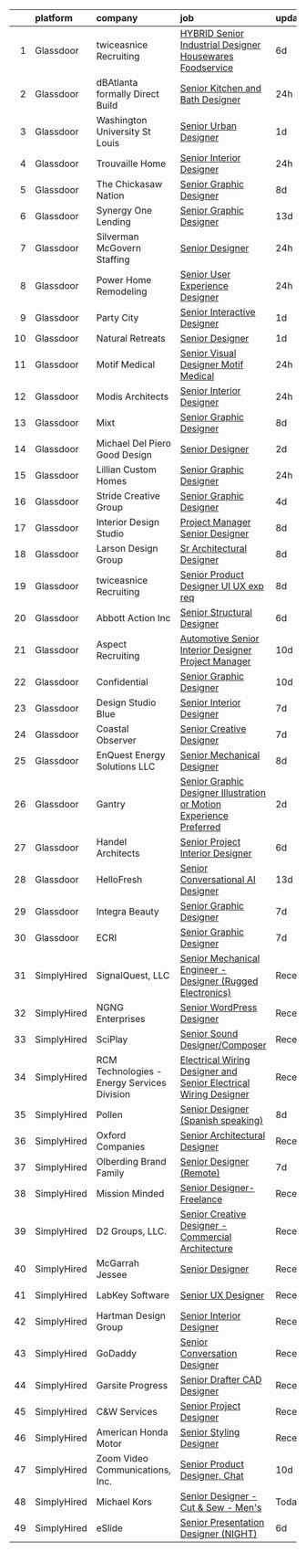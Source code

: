 

|    | platform    | company                                     | job                                                                                                                                                                                                                                                                                                                                                                                                                                                                                                                                                                                                                                                                                                                                                                                                                                                                                                                                                                                                                                                                                                                                            | update_time   | location                   |
|---:|:------------|:--------------------------------------------|:-----------------------------------------------------------------------------------------------------------------------------------------------------------------------------------------------------------------------------------------------------------------------------------------------------------------------------------------------------------------------------------------------------------------------------------------------------------------------------------------------------------------------------------------------------------------------------------------------------------------------------------------------------------------------------------------------------------------------------------------------------------------------------------------------------------------------------------------------------------------------------------------------------------------------------------------------------------------------------------------------------------------------------------------------------------------------------------------------------------------------------------------------|:--------------|:---------------------------|
|  1 | Glassdoor   | twiceasnice Recruiting                      | [ HYBRID  Senior Industrial Designer  Housewares  Foodservice ](https://www.glassdoor.com/partner/jobListing.htm?pos=126&ao=1110586&s=58&guid=00000181285bc8eca3149f3ee55f271c&src=GD_JOB_AD&t=SR&vt=w&ea=1&cs=1_c7915106&cb=1654239513299&jobListingId=1007899064183&cpc=E1C07D31E98CBB16&jrtk=3-0-1g4k5ni8m3c11001-1g4k5ni93mfoh800-d1f503de2f2d12e5--6NYlbfkN0AIiLXtwtv0BDns9BiY4ItblantFozdL6jLmLxNvS8mvjuxisTwqC5eks88wx9aAbmYdlu1cu68FlKC-5xiW02EQca3jCkUAHKOpKdhoPn7HuIn5MjlU57k4MKLXkqlYBlTaCFrcEd8bJcmrPc_r6tYra1ImqnO3Ym15e1iCX6Mu_c_dEk2SVpothyiOUDc4WKYURzuC5OwdU_pfZZwCJCK37CoxAoHhxWIejtTbwdkOvLL2GrUKAXroYPAbve8HaxkKx6mE0S4z5__DvrZ4db_2Ca98rbKOsx6VoysqRrBJ3EAqpuQWQNldK_Hbw90qekcZwm5PuZPm6CwqKaNc5aRlb0l2BIW5mTD7anu4nFbvqQS7mXvBIxsfb1Eoi-VZF6DwNQMITg8Zpp9r0VeUdHsCrX3HGRFzASTsiKmS3iYWCbE8umZzTKTjnwP8FXVNl7i-elJLdEzi4NcC6Y7FaiEo2HL2F2OYi-oGuOW-T9zFR0cMlwDOPBX1KqH9TP1QjR9zud8SYBhYDH3T16isVHmVeQ8-utYYyfSWmWRlWpohz3ER8Bvr_7KgWb41RAbMm0%3D)                                                                                                                                                                         | 6d            | Houston, TX                |
|  2 | Glassdoor   | dBAtlanta  formally Direct Build            | [Senior Kitchen and Bath Designer](https://www.glassdoor.com/partner/jobListing.htm?pos=111&ao=1110586&s=58&guid=00000181285bc8eca3149f3ee55f271c&src=GD_JOB_AD&t=SR&vt=w&ea=1&cs=1_f3ce483a&cb=1654239513296&jobListingId=1007913849074&cpc=6F06C97B0D93B156&jrtk=3-0-1g4k5ni8m3c11001-1g4k5ni93mfoh800-d439cdb71a18d08a--6NYlbfkN0DsBOlmEAMqZtav1V1WKZO3RUElpafjggtWvxyDQ3xFSh1wBRGmW-tFnAIj47SO7j-gSBGc4udVZp8ZmknICMpNbydQe_bs8BoepZHcVtphMgI2p5Qe_VWKLGsRl0P3pisv5ScoehK_qNvujJzhF8nHf8WF7KbvaBaEvf_wbYLeskei4zc1n40mxpul6WvYiM9CXiTzszfDWrE94ZNOZQ_9YaUAc_k1JWZxfwHRSuPv77wMMdKLDuNiCrfU5iTaNEL9EfflfW-SI5k5GXIqAD_Pn2wDfWqqCvXN5q61fV43aAF8D0K7Nzs7vFemLoXR1s9iVY4Ee5m7vJJ9EIDnMpdu9FvGIyHrj7otOpY09sJ8KJ9eJnu8kCuesby6PWn8nm-XPGCdnaktp2M_FKKLHGU1tvYB8hUz9diWY6q3mPQfP4xul56zML_0NtLwsgyhl8S9wJW1YUl09B6HhB64t3aFL8efYCkdtBJgY81YnW4w4rAYhzV7DPqOdPKk7vao6N-JnfcPwon2xQ%3D%3D)                                                                                                                                                                                                                                                        | 24h           | Atlanta, GA                |
|  3 | Glassdoor   | Washington University St  Louis             | [Senior Urban Designer](https://www.glassdoor.com/partner/jobListing.htm?pos=106&ao=1110586&s=58&guid=00000181285bc8eca3149f3ee55f271c&src=GD_JOB_AD&t=SR&vt=w&cs=1_545d8e57&cb=1654239513294&jobListingId=1007909630250&cpc=EA165682D24A6FE3&jrtk=3-0-1g4k5ni8m3c11001-1g4k5ni93mfoh800-5709fb498e963fe0--6NYlbfkN0AY-v10n6tVcAMywMEH-_jupUI7Ik5-hW9vlIoiH0oHKRYNP-PlB3wTtITuPqgQrBqA_gVz2CURUewGNQjGFxMm82AvUgXe3_khkjs-sDGHFNuAyFxey3P1BNvgeqdW9GVScbjzBid38iWJR41YXf1FZMUQnJPf0e-HY8z3aYB6c3yDefKaLvFTgYz6CoKuYUPFtLDcAz8wvZYBcVrUUmXT0nTB_641NvNRHzFIXdUp1SanXfz2UEQJHMuIG5GNwU8xJqugqk0d-YSpY_gyjsK6e-9CfrLX2hOvHSt8WWefWTKG4QOsLRPch32reX3R-a3AtgyZfZaU5a29kVOO1FQnpSbQhS1ZFuX12jP_ATY369AqHqMfYJhbJqkhbrcu22hSzlW9-zBZeqkcLASIWaL0k3PTNxaHwBlXLsRS94dgLeFaiFVj0thSglzofaxoGphqz3xUL7e5chPhojU4wVM2U7hg_xMfQKd8nLy9sfPDSRjCPTjQxekVQLrGItZ1h6ATQH6pdKQK_xmWHt21gQj_Rs9frxzzuseaSzhgRrFcshlJe-0nrxLRMb4ceOhayHcMvfvDwZM7XEpSdsmEMIraojP1LzCoHMuUk6mwTbCbfBl5302MVDm8)                                                                                                                                                                    | 1d            | Clayton, MO                |
|  4 | Glassdoor   | Trouvaille Home                             | [Senior Interior Designer](https://www.glassdoor.com/partner/jobListing.htm?pos=128&ao=1110586&s=58&guid=00000181285bc8eca3149f3ee55f271c&src=GD_JOB_AD&t=SR&vt=w&ea=1&cs=1_c35e2214&cb=1654239513299&jobListingId=1007913973652&cpc=A65DF3A704A48F9B&jrtk=3-0-1g4k5ni8m3c11001-1g4k5ni93mfoh800-1a7484bf665329a3--6NYlbfkN0A9-PG3YB89CIUuRcIv6cM-0pt97YTIj3ncsx_vyCEfdOnB2DQgmPVYFY8EQiqzfrDqxi7KiBdGUwMb--LnvmowR-jAYgp9YN1usDAYaGsFC_TSXbwJbStrFXJixW-ywnR2ZDh7QeqbfNUW9kSxKKgdAc4OgPtPi19yOd3q5uvkpuWYMUhXYQ4t04ef68182aVEPzBCiVZNF1zaNuQyAogQEGchW6aJtxk3F2w9q66MIJFBhHMb-gzCSjlVhSQM6LUfMLcdu7mjGHFlXdnO20lgnEA0HcaZxAALWw7t-DlhunYkjj-ab8maTlMaatdGpb1FwvhugPyrMRvO816MTocJgMfMwMwW_gAQ_R9L8XqK3igQ9VBJm5iGswhulFIl57BjviMHG0YknbAjnAJhB9DCexWyGIERV9uxNrW-vjpWNU1H5-Dfod1BAVTMce7Q5YbvnRJwDwkCrAwZrRhz5KCzx962c8a3MyvjjGZsl-V1SXRgGN2BPft7vTKvXfJLwq0%3D)                                                                                                                                                                                                                                                                              | 24h           | California                 |
|  5 | Glassdoor   | The Chickasaw Nation                        | [Senior Graphic Designer](https://www.glassdoor.com/partner/jobListing.htm?pos=103&ao=1110586&s=58&guid=00000181285bc8eca3149f3ee55f271c&src=GD_JOB_AD&t=SR&vt=w&ea=1&cs=1_38dcd541&cb=1654239513293&jobListingId=1007892246882&cpc=66E7FA2114E8DFFA&jrtk=3-0-1g4k5ni8m3c11001-1g4k5ni93mfoh800-3080755f99afbcf1--6NYlbfkN0CXxcpluWW3w69ZLoW3G1S01C7LBNccemlloFa6S-bz9CPHhhKRgONaGf3Gr0arDDSr4udhvJjujlfYCx5zxNmsxYnoGA49OJ0TbJWwtnERhlzz8oHsjATnjFTJsYJ1gqmP-lJ2lzG9mcOcoCSdyEc4Vt4y_ophW3bvTOKmSqr5kfMlBHpG5jhYMNV2l4QKFzzrOAve-rwtH8IkpiTotRbV8vXQB0vOUTQQTuSY4BbfczPMzKi2Qnd3UFDpSO6VA7DpRDYS3gzZz0LGLBPYNs-wRZpcaLpFtVOyoqW2ezhG5oM0xxYAN8MYsjDyN1CrodP9Xl0YSx7F8px461xMZgbr9_NXfon58Mn3-R7_BYuR822HQtrIVwtPZX5uDH_v0s0_Yg0CzlO4H5Wm92tzT3eFvwdwmKYJZUsLi-NoF4yesT6nKkmC7-C4Bpy9SSaaEwXf9KjQ13ZNYSZizYZ1z-BEEJGuFdcL1w0lvvVzQq0yqoe0vAYXAeKFSB5xS9gmEbWYSI5f45wxbrdSKvfV2Zcp)                                                                                                                                                                                                                                                             | 8d            | Ada, OK                    |
|  6 | Glassdoor   | Synergy One Lending                         | [Senior Graphic Designer](https://www.glassdoor.com/partner/jobListing.htm?pos=108&ao=1110586&s=58&guid=00000181285bc8eca3149f3ee55f271c&src=GD_JOB_AD&t=SR&vt=w&ea=1&cs=1_b781744a&cb=1654239513295&jobListingId=1007880271566&cpc=48D74A9F9620DF81&jrtk=3-0-1g4k5ni8m3c11001-1g4k5ni93mfoh800-e20bc85cc5d248cb--6NYlbfkN0BPtfw752wsoGufEJSk0IrvNAyVGjqsoyi4TW7oTWj47oKR7Dh_L6g8nkreBaYX86E2qeZNXEY_i_C2egldOcJoCEFe6RPFNQREqFotf2z-BnOq1XBA-wGWxw1SbYT9uqY8qnHyKDyyZ9QFUlatawC-edLnBGmeAdsKL1_ofbnDBIgGpC4KIUr89Wkx-Y0yJxW636A1TJ6KWkvvF6jQCpbitW1WDiEhzvmPAqnSuAvpf4b7StAu4UfTkjma5YDA0FISMejhr_V64kKqjjayqbh4a3-Wp4R1K1AEpUwGZ_hoEmr3a8dAgG7twbaszXlnv--Wq9A1DJOd4yHCNRilc6zQGea0tvupy_CF5YkCS-u-DWhmMLQmkuIs9c24yI40ixA1SUINERgm6MfVX_KNmL1gOUitHX_nX5gduaEs4ucbOqVaJDGBJ53JLbAI8gZtNSyQlLhGsPFhX9IZLKNjHllDlhpezS-3sv4TbtbkpEgY3VZ2RAAFRgO35Dd8RBBE7BuE9zh4Shy4onLDfo7P5Rv_)                                                                                                                                                                                                                                                             | 13d           | San Diego, CA              |
|  7 | Glassdoor   | Silverman McGovern Staffing                 | [Senior Designer](https://www.glassdoor.com/partner/jobListing.htm?pos=116&ao=1110586&s=58&guid=00000181285bc8eca3149f3ee55f271c&src=GD_JOB_AD&t=SR&vt=w&ea=1&cs=1_12dfa48e&cb=1654239513297&jobListingId=1007913658627&cpc=9BE7264F9E667C9B&jrtk=3-0-1g4k5ni8m3c11001-1g4k5ni93mfoh800-4ad9c15a8cf939bb--6NYlbfkN0Dwa6funn_zBmfmtIHdm8fVkKK5B_TJItnddu1qKbLcVKNtQnq6u1eV-3UF40GEJPe_8NjCKzVAo4gNLxKrJSSahAMxkoSsZxZ6RNP3c1HYDWLAo3b4-ml__yXEsA_Fakx5uBy6r4b_01oKwLoTsWxV6uWiJ6zFjT85ffqYSNNe4tQG4auElR_yjYo4aOKExtAv7w2OU65CYXzsLazMW77D_mgf06HOdKFs1ApB9zgpBl2AA-NVtrtpPVKKucsneFwNrqG_DXKtr9HRWAf2S0mEyFaOj3DdJqatB49yf7_IV0amjjhaxxfV1Jnj27rBZ6UPvwgdXxOnzTn2aGG16aaPesvxgGVE1k3XLaVRqN3JWQvcZpeIXzO5wr__jRa9gkWkwA5bkmxsPZt-Kt36b5zR_Or67wl8h299QjJOe9L_gs6tLZsu9sH-9CLNXdhG8RHWJ4z5FxR5-5_KHywIL6bwDu2Kxgr4wuT8vuNHXjmLt-pjjyngqlT5pY-6W2005KCN8P-PoLrk_bMXdS6KWFmR)                                                                                                                                                                                                                                                                     | 24h           | Providence, RI             |
|  8 | Glassdoor   | Power Home Remodeling                       | [Senior User Experience Designer ](https://www.glassdoor.com/partner/jobListing.htm?pos=105&ao=1110586&s=58&guid=00000181285bc8eca3149f3ee55f271c&src=GD_JOB_AD&t=SR&vt=w&ea=1&cs=1_a998755b&cb=1654239513294&jobListingId=1007915078736&cpc=326E201E02869820&jrtk=3-0-1g4k5ni8m3c11001-1g4k5ni93mfoh800-0a703c3ae50b0b85--6NYlbfkN0CkgLyJbXydw2nYH9q-ipz3oek3aMEpOXAyav1v7u69d6nAmoooGj7sd7etLpS9GyW6CBSSSRmY9Ch-cRiO0XJmxliNF4xRDfT7UEA9Rkn5t3cgOSb3cs8JBPJbucHXc6t9g77mNLuLQkXk5_xyVl-JI6Py8g58g7Ok-AjOp5dUv4jH_-5mbDiKkqGLgVqNEWLrSn3Nwi1nf1PS2B4Ya6TGRMukO94mjSXVPeyNOmyxVq3d0I6JakZXRvXQVKjieJKZgX5ayc2fwvGhhB0rRSD6uJwTVjd8m5QsNKj1HT3uII36CJRTgKabJjBZj0cHSQ_B-MXbpItpTpJpganDjJYkha8SqAZkAEEYMWWMbEjzj2-m9emmTfLqPVaNQgkMUg_C12emPLzbXZB1mwFHTeec8En9FmJsHcxIeWEE_7VOWDgstCf5Dcuf9tSkLytc5myJgysOQ9k_waCSaHTYvgqliEJsaFce4tVh4RFx7iFJlaGemZ-nHeGqBP5rJczYa02fPeKs8ay3oroJop4cmxVYI-Pdegk3ccgDTOq2kSjH5DaTRkkL6N0BNp8owT_Txr5Ds8WxRxJG_pIriATd6DXGuoK4nmYVdSP51NNKEE_jqXc8nKkQMn0oUwmCuSIHB36YTIWfTiE9Vx-I1F1OYK7g1t-Taja2wbtdLHN-GlR6_zkJiBodcBtYJHAJO4KLvNDpq-84z37G8g%3D%3D)                                                        | 24h           | Conshohocken, PA           |
|  9 | Glassdoor   | Party City                                  | [Senior Interactive Designer](https://www.glassdoor.com/partner/jobListing.htm?pos=125&ao=1110586&s=58&guid=00000181285bc8eca3149f3ee55f271c&src=GD_JOB_AD&t=SR&vt=w&ea=1&cs=1_0005d134&cb=1654239513299&jobListingId=1007909529271&cpc=5EFBB0462F9C6B7A&jrtk=3-0-1g4k5ni8m3c11001-1g4k5ni93mfoh800-8769dfc360d25208--6NYlbfkN0ALyhAUN4-rMnQis_n0DgkUvmAya-wWUdlU29uRgGT9KIzKCXIeS5itAw0GIAujaTy37iTorclyPI3vPqg1iZ9IXdL5ELBGGCW2AVh8eBw2QmaRPyAXe8ZiSbFo-Gs4IXN-8xSQhkPzltXA4JI3kcRoOU8Zbra8vcPgPYSRCbcID6KdafD0JdlSP0szyyZkvaSvt3k_zFreSF212Umzxm1XxFBLmox1ShJax5mPL-71LY3X6FVRolo6YBJXlGC77XwQnzZBIZi4PrxdcmD9tYbPpewNd4h2yxr0xAMl8ORFyQ9gam1HBWTC27Q8sUsKZGl9ejMQRlDOfiK6gYQQvIl798ahw8kJervbk_OlZ1oXC6PcqM6ZYTPrYMEY98zdRBFEB9TuwbxbH14dkifvfEUroTZ8BAKzrsbYwMd-324cfupNl-HvDF7WdHaLJNcxePJjkshN0An-XftnYhtvDaRmJpUs50L2H8pKdwPMLhbaUyUfPtacNDFkW9wQUNjCziX03cx9xvwOYg%3D%3D)                                                                                                                                                                                                                                                             | 1d            | Remote                     |
| 10 | Glassdoor   | Natural Retreats                            | [Senior Designer](https://www.glassdoor.com/partner/jobListing.htm?pos=127&ao=1110586&s=58&guid=00000181285bc8eca3149f3ee55f271c&src=GD_JOB_AD&t=SR&vt=w&ea=1&cs=1_2476b742&cb=1654239513299&jobListingId=1007910806135&cpc=D2F1DE17EE1F43B9&jrtk=3-0-1g4k5ni8m3c11001-1g4k5ni93mfoh800-73c43f05507531fc--6NYlbfkN0DM72RAmDF1KQkNsfNriBpLiz5kbqNIID0XR_mC5bTyz4qMtyJHeXtUyNdGavXNmnVyIpNvRM0jQZxXA2wBj3HWs3dAXj99p4dTRBzH3AYML86IgStb-gmsNRZ2M0fCk4URZsgdGdpRq-A0bhxeRY7iqXta6984jk4vravcYWzZZgl5zNiEEADB-7O7sN-ckwH2EL4kIaB-S7EnYZS_ZWwHJGftOrmtQ0m64c-rlOkgT9qFe_yRLUsknrCVbieU3vRBdSFaAFQo5JSWGvRo6u9Me1QwXBfYpIhw1ZgCPTe5CgucNF0_NVFk103dN8e9uGPoGb6Tv2zEVTjtL3bsILhlfK8xSHmRzvwBIacSzjfaGK3zlsZzSsTlVrsI0lpnaThByHTJgJfd8F_PJZ4mK57He2Ht5zaNMtcqw-pyzVi-EQRriGV-WtU-d8IcyIuO6JiTDIT9B9Fpndt-nb_e2rwGfWecoJQWoHZsm87cbs49aQt0FWZ2AHN-xsXzsZqSUrYZxD4HSris2vMcCab1l5AMTGy6ES9__XA%3D)                                                                                                                                                                                                                                                       | 1d            | Remote                     |
| 11 | Glassdoor   | Motif Medical                               | [Senior Visual Designer   Motif Medical](https://www.glassdoor.com/partner/jobListing.htm?pos=120&ao=1110586&s=58&guid=00000181285bc8eca3149f3ee55f271c&src=GD_JOB_AD&t=SR&vt=w&ea=1&cs=1_0fecf6e8&cb=1654239513298&jobListingId=1007913880227&cpc=A938E184CF850189&jrtk=3-0-1g4k5ni8m3c11001-1g4k5ni93mfoh800-59144bfb42a1ffd4--6NYlbfkN0BZhyM__g-MJpR_k2NRwi4kLvT2eM2Ld3-Ltk3-h7qf5HdkFETVgTrfvWgcggUxq8DCFHAm5tBn5Dxcl6e3t7y3Qtqg_6tH6umGNA_J0BTz911dRN7Tpc-cenVnASCl2Q5R59ek0UCie1dTPy9KYmbtZa_hQFIy8wfu_dOXnAK-Pa_zZsrfVzvKY57K-xpwhwYkJTPqSKN9mkxlsGABv8yggDz9DEHQvG8H1Oosv4PZ5BR0YQcHboZshqIvahUfZp61PFluULxFoa0UTe6Ote-0gNpzec8ybGZeUZMM9i0ehr4hta4T_dAU_IJ2glEVb0xsfJnvTsnLcJaFMVxYu4rAuduoZF-wxiGZwO0x_fbgAmgq9agSqUrM6x5muqP-eiZ3lnV5j99Uyfv1qS1x1VPXHB0VhLAFmrd27pD_DsvZ7VlQPv9ACUyjDwPFfqQkCMYsgFuUD9JKoJTdCYn3hlWtXGKPy3OiXbvzapHM2XseLSOOABUpYJKJEiRcswHJ7Z75pYCB60WjNmm38ehaXbHj6mws9CaG3jE%3D)                                                                                                                                                                                                                                | 24h           | Asheville, NC              |
| 12 | Glassdoor   | Modis Architects                            | [Senior Interior Designer](https://www.glassdoor.com/partner/jobListing.htm?pos=118&ao=1110586&s=58&guid=00000181285bc8eca3149f3ee55f271c&src=GD_JOB_AD&t=SR&vt=w&ea=1&cs=1_8fe02074&cb=1654239513298&jobListingId=1007914411090&cpc=9C938E8DE9AD6C02&jrtk=3-0-1g4k5ni8m3c11001-1g4k5ni93mfoh800-0c4fb460432fd2e3--6NYlbfkN0AyDUC3NrDQ8Kz_P_otOO6MXUGaOBvSb_oz0EYQJrfeAxplZRY-A1reJ2uWBBJspz99hiLe7B0DwEjPSkej9z2gQe_TU_6saduDLkjPHQN_42bMLZF9BnEjcwSFdFcRgzQEcm8nAhv0u5J-y40blJI5zc2hZ6wPWZFultQHoESmByk7hYe75OhKX1BfuDgUZI5PhcK-A2nta6s3ccUPw6vIgCySQ06y3RD-Pqo18i_ZzgkiRLOzi_SLxs4LhO7xvqd_aRiZlRJnYxpULCu1SrWO123oasNgn2nIyxNkITyMKsx75szFKgDAW-bedgKZxCBxJb5pGtAGdh_F286Fw6RdtUMeVKLmYdO7dKH-lRwmlFJqpl_XtBCg-5_HfIrtG9djZlaNtsVzoRaxZktnUShcR1bnRIqQ4m4VMm_Z7gZzhBILV05RaaERAACO1_ct7AR3DtlvsSuksa59jBgr3QQmv4UiF5BgbljqpPOB_vJXPjdxm8_5s8S4Oo2KzE8RPU-lxpL00N_9XA%3D%3D)                                                                                                                                                                                                                                                                | 24h           | Miami, FL                  |
| 13 | Glassdoor   | Mixt                                        | [Senior Graphic Designer](https://www.glassdoor.com/partner/jobListing.htm?pos=124&ao=1110586&s=58&guid=00000181285bc8eca3149f3ee55f271c&src=GD_JOB_AD&t=SR&vt=w&ea=1&cs=1_72656cf3&cb=1654239513298&jobListingId=1007893651260&cpc=E1C07D31E98CBB16&jrtk=3-0-1g4k5ni8m3c11001-1g4k5ni93mfoh800-fe70adf24b632e66--6NYlbfkN0CrCc-ZyMkHPgAkG__1SQY8q_a93J62QHMA3KPtKGMPK3o8pIFoUxpt6SycYBe_4zG6sWb1g75KknxbBCurSwDbxEuDXKSyYDZuShcm1q5IpTrRPeGwsmBG7TkR9nTYkOU765o9xjj81Wspneg8lcnLZo8eNryDVTYGzXZwvxr5lpUT75LKFmlNrore2dFnYEMzKXSDjReZlgEd95J1DqwsavqWjbq-TIHUZfDJ4azAqmL4daDNBoxyBI_rT_SlblpLNz76W25dStyFZmIvUw3VsCAoYiVqu-eEGOOcA_4oZT_HY7_-cJETSsK6js7xFtjOWkBiY4TSiyjNIPXIA-iuNkymPhtYZ4gJd4Odm1Y3jzx-wpLStrHOeRGhcLLdVsFr8tsRv34bMiY3q9cBnGUUJIDhY2YF6zL_gKncPNcqL3PY4z4rQJFaH6otnU7A2YNOMvnFYlG2tvzTYCu62lTkF4-p4UBCAHKiRtnbdNC-H6E-gb3knB47ogf-lihmmjqZEB9uJ--q2tg8rkUO3VnKEG-exauppBZwOaBOEiovLcJEXSvhYfLdp7LSkIOlP-M0QvQx_6YmLr7syvfLRNNC6xkJtXsTcw1IP3nuEPqRM55KMNOmMZhW_qejlQx3jYL9cUpOlIinHEtiaml9N52Q8ScRjI54ruvy7hxF6avi0nwEblE5YcthS6SX-n55rL5O2gIyPqcCd3KzwDQRuTgDXRR0EFk-w5mhkCed_9o_acGdu8V3qi11CM2beMy3pXfFqv6bRaFN-g%3D%3D) | 8d            | San Francisco, CA          |
| 14 | Glassdoor   | Michael Del Piero Good Design               | [Senior Designer](https://www.glassdoor.com/partner/jobListing.htm?pos=112&ao=1110586&s=58&guid=00000181285bc8eca3149f3ee55f271c&src=GD_JOB_AD&t=SR&vt=w&ea=1&cs=1_d781d3ae&cb=1654239513297&jobListingId=1007906250725&cpc=F4185FC643A1AEFB&jrtk=3-0-1g4k5ni8m3c11001-1g4k5ni93mfoh800-892e417b88a0acc1--6NYlbfkN0AMYjJBTp8NCSX4fTt3z_9UK8aEjGOEes9-KJ_-R-0woCZatxhHFMZqZMisZc7_Shk9XL-F_AjSWExNE2iHyTrJTvmRsV4DL3nd8V8DLeKzv8YNRNk0MHgHSLNEIb5ZmHPqrnMBOYOmUHtMG1ADeZjBFBPdslpin4MyQt8F4l8jKiv4n00h3377Dpjjboq1DAgv0hqEAPH3ACWFi3ya3e7MjMMrG5ZUfvWS30Og-51xrT8u1ETrD22-54PluQodZw6gB1x0-oE2vn7ELlMMb53BHQemA2qv1RNuq76O2-nF5AMqpbG-0GjTA6HpYLQSFkN1M1022DgTepbY7xt5iaf5xs45e7m_s0X5s4RqDNL33OoTHLMcy5xUnVpMboHt1c_wfjZ9skIToNLUQIK13KxaVipw96oV_9SstiKRFrQ_qJAHHY-HvvjQqbvjbzCYf3KBlUWr7t22G8P-n2YG60lsLVu-rt8imVPcnfN0ujqA3BzJ7y1CjF4gp4cf0gEH51LvtVbAHqToPw%3D%3D)                                                                                                                                                                                                                                                                         | 2d            | Chicago, IL                |
| 15 | Glassdoor   | Lillian Custom Homes                        | [Senior Graphic Designer](https://www.glassdoor.com/partner/jobListing.htm?pos=121&ao=1110586&s=58&guid=00000181285bc8eca3149f3ee55f271c&src=GD_JOB_AD&t=SR&vt=w&ea=1&cs=1_9d72dab1&cb=1654239513298&jobListingId=1007914051035&cpc=608BEFD8E68346F1&jrtk=3-0-1g4k5ni8m3c11001-1g4k5ni93mfoh800-c44cba9d1bae746a--6NYlbfkN0DMYzR0l21amk7RdvMAhCwdsTQCWe1UOj6eb073o1MJ5xXEKj3ZelCyVP6lpw-aggQ5oVtQ0LMYxL_dDAJdyJ0C9jdGXmlJoCXPq3rakQbSBii4zYcjKkzBSbJ-ovF2PnlyaooqlDZwt-V6FJsYURFlRLPCIVfxOPsR9Vyj8WU-yRDJ1WCPjtOkPYQGvweXGsTpqRTOnsN84XedH3fcNKrM2SxpFOhXhiCGYpnAvmJWzgoBw0neuyBMzN8Fcn0YmYQuBYJvWUxx2dqS-tqfgaqZ9QclRv3mFE1VLSAZWoSTRHxDPNP76A8U_-IOpCCEveyRPlPx8i8qLBSrFuIADdJP6rtMmJsc6pEHaSm1Bh5SM05TDEP13U7D9WOGKHaeRFAwoTyR9TPmwwEhL27CMygfGxFT9YrDw5RrgXDiFsCCnD0L-ue9HKVNdcCPwS9Pzh7IvAbz_r1ITtyL0skOaq1TgyuKBZfvvDbbBUuYxEJdAKtC0D5ly4Tafj1JZcTp9ke1QjERW9kQTUt71rghAPqJ)                                                                                                                                                                                                                                                             | 24h           | Waxahachie, TX             |
| 16 | Glassdoor   | Stride Creative Group                       | [Senior Graphic Designer](https://www.glassdoor.com/partner/jobListing.htm?pos=113&ao=1110586&s=58&guid=00000181285bc8eca3149f3ee55f271c&src=GD_JOB_AD&t=SR&vt=w&ea=1&cs=1_7aaaa1c3&cb=1654239513297&jobListingId=1007900844411&cpc=082A188D6FD60392&jrtk=3-0-1g4k5ni8m3c11001-1g4k5ni93mfoh800-8647572f74883216--6NYlbfkN0Cp_WSJKd_Pz82imZmURPbhd3kYBsiZi4lpMLOH6vOlLErgHEpgfNVHQec8l15cTZIapcY_hwIUZ9BAzEw1tzVC7VhOYXIT9QSRzpxX6ECy7SdFCgDWQ0K4EoFbG6uoMmW0VNlU1wT-IwXKYeYthiWvzxGmfqxTG07jVnF3tzgCTkn4Yauer36usXseUhl0Y5aNXoYthPOEIurD1pgx32pL9OHnMevrVnWk2Wg9MKl97iZuU_w2HDjVlNMX2rwpWQ8kKEd94Q6fISCOM097UrmCD10-LsmLCZUxFOYJGQ_r0TJAqssqZIZOMtZXUg155I6ZwbKgbWCn_RzU-ALwc241acEo07t56GTF52Z4Ky2mthizdf15UusGfzB3-D4Nafk3lk-KXXP_ozAsL2miVkI-5-7XeROx5L-vOSHhhIjwSTzWeeM1r17CaMh_YdRKn-poWjYhcIFOzGN0dDs-oe3pHaL5HMcbFyzdNH9_oJpVI8p-zYk6OE49mDHJRv2j5ZsZXtiecK71TQ%3D%3D)                                                                                                                                                                                                                                                                 | 4d            | Burlington, VT             |
| 17 | Glassdoor   | Interior Design Studio                      | [Project Manager   Senior Designer](https://www.glassdoor.com/partner/jobListing.htm?pos=114&ao=1110586&s=58&guid=00000181285bc8eca3149f3ee55f271c&src=GD_JOB_AD&t=SR&vt=w&ea=1&cs=1_4acb5431&cb=1654239513297&jobListingId=1007892218502&cpc=0F2A8D282FF2E7FC&jrtk=3-0-1g4k5ni8m3c11001-1g4k5ni93mfoh800-0794aeec827f7596--6NYlbfkN0AuAjYKnBHsdkcMxrD7ZJITXxV72vImVt5xOyKRJQecNAe9lQrsZPplJrD3FgtGMhRIWlKfp7OzhHRgk4RHgPasCAwx-Ykk3botOfHR7agOlISBaHTMOi2GL2IEkcwC7lqywXTwhXFBJ_f_yqEZXJXi9owyAPX9-ufM9MrhLTDQM0_EWaK44gHrxhbQxlBDBNMhwKWCOw5CT26yeeuJNAIZnYtEl-r8CTVMMa5bZIVfrTMFEpavgREgTZtogYL_3YG0SrZjnfhb6duH4J0LIujGYD-zn9NUeIYKiK3PIsHM_fjBbi2K6spj2OJxDP1oEaSwGW8W5Ovhxl9HGOQCe6GqnY0zf4jukQPgNj8CMQrs2-YmEKUnPL_sZEafWz7XMVnuaKZZTYzK0d3vIvt4mYzGWoFq38Joysqyr69bwfKEyr7orpu79vkMzQN3CA82kgdeGtS5GlL0ILVVVmQlX1HByh0gSw0SMq9zKzhngHJk7okWT3sVbU1ROjkyUfGA-USQppuLmIJD-pHYAsCsaDe1)                                                                                                                                                                                                                                                   | 8d            | New York, NY               |
| 18 | Glassdoor   | Larson Design Group                         | [Sr  Architectural Designer](https://www.glassdoor.com/partner/jobListing.htm?pos=123&ao=1110586&s=58&guid=00000181285bc8eca3149f3ee55f271c&src=GD_JOB_AD&t=SR&vt=w&ea=1&cs=1_8e0da054&cb=1654239513298&jobListingId=1007892778952&cpc=71D4EE06E32D485A&jrtk=3-0-1g4k5ni8m3c11001-1g4k5ni93mfoh800-b9cb0c814e117cc9--6NYlbfkN0BctA8jT9Ho8FRfiU2d5zHGiG1TQnMfZU5gkPuQGUb4Gh_FgH7lyjz5iVsQguLeASDp_j8jJU47A3PEb0YsoCiw4MgaPkSdni8oDOn0J1z3-t-Wd5RgbKs4GfCp6PozctmB2zT_Z_qPS08-rKRseAbuLhdmcy6mXuVsuXjAkSpLXD_2kfKEqobY-sFaJvPmnOIVwGyfKu-mkfi_PnEsEuTRPMvGcTiB_i6G5GQeKFnN6_m3Kf5X8McJkfJmA1Cdm-81SGbo7H-85FI-K5qsh2is_2Jv4XhUqKz3-4OjnLTICRML9JcdSQPT16u5_s9mirwm3pzNQwqvkbGMEr-K0gi-GiW4h6cUQGrMcaoF6AtN19wtv6YUp_TUPKrNbu3w0MDhL3paEL5T-HS_q9aOWlrEzWXMSrrEV2XWQ4d2hPr8iEYe2xTwL4rEThuMQQsfSp662RlisIa2tdoeqJPkW7sgeyIJksZmWhSb1oPzMtGgjGEm3KZG61fa_Wbj3i_OWQOVDB_OwAr9dg%3D%3D)                                                                                                                                                                                                                                                              | 8d            | Remote                     |
| 19 | Glassdoor   | twiceasnice Recruiting                      | [Senior Product Designer  UI UX exp req ](https://www.glassdoor.com/partner/jobListing.htm?pos=119&ao=1110586&s=58&guid=00000181285bc8eca3149f3ee55f271c&src=GD_JOB_AD&t=SR&vt=w&ea=1&cs=1_04ac2926&cb=1654239513298&jobListingId=1007892594690&cpc=66EACBD3E279A8FF&jrtk=3-0-1g4k5ni8m3c11001-1g4k5ni93mfoh800-1ec38207e164a8aa--6NYlbfkN0AIiLXtwtv0BDns9BiY4ItblantFozdL6jLmLxNvS8mvjuxisTwqC5esN1tO8lhNToAI8FqPtdLcftK23dyHuwkrynkBPn6Z5i52ssi90xOdjtEbhkMePzvSp2UDmBwGJWE0XrVcqOF3xr2sa8ch3J0YSmrTc8LJYpyUzIxwpB-2Szu9D3rdmE4xzW2IWurYuucVBqSNsIWIKdJ-bTQMpLpwzBtpN773j0G7PtpQmI_9jXAciBZ1bnkyqiWZi8_Di4Ra69rnToDFov13RzDkeCL6x4JWUx2lCxTfacesOzq8GApfLPfJZd_1_-nGXU0GQn5dSG29WTBGhgum7MDaUE9wrRrcobe9zQVLHOdVkWo-NcYgizNnD68QPZIHMfeL8h7BVVd4MDZfYFZTnHYZulmdH2gIM5lqL5gU2LSppAGY1hwukgM4YNjVxpsXZ214plBBiKsb2htu8pWLKbVGgDf-ZXDl3lQ3gGFKP7lBbPyhWQ-nnjq0qit7UOYYeIYHiWsoT0YRDReVbky1xHmB80a3l85bkZOqRQ%3D)                                                                                                                                                                                                                               | 8d            | New York State             |
| 20 | Glassdoor   | Abbott Action Inc                           | [Senior Structural Designer](https://www.glassdoor.com/partner/jobListing.htm?pos=102&ao=1110586&s=58&guid=00000181285bc8eca3149f3ee55f271c&src=GD_JOB_AD&t=SR&vt=w&ea=1&cs=1_08d1466d&cb=1654239513293&jobListingId=1007898795605&cpc=3CEE052C06C98CC6&jrtk=3-0-1g4k5ni8m3c11001-1g4k5ni93mfoh800-e4d9971fecee57c8--6NYlbfkN0BLE6FFmaOCaCHawCU1qnmcNeMqe4N8s1omPojmh1ODRQy2ChP0Rx12xx0iVToh2xnMQw5bQUSxpNU4hqxQh51GUsSVCU-gtcSL4Ql0bt3y1njHbTP5jZrX9mAOtR5G69klmSxB72PamEUCpcTJfFcLDOOBH8MiObl9j1duuNxYmQ7EHkqPBxqOokPnXEWeVOWnwnQnplUzRxfd_Rw33yG3Ahdb5V0R5pp9rqFpNVCPBbMu90QsUiHUrmNBwT3cP9cq-23HO74amGZgLIHu23z2OAEDoOP8nMxbliVt0CHkyoMr9oyxySB5SCD71oTZr4UuOlXVOgxVvDVTBfEfvUTItREtH6eUUhr0thEtoFGD1DlQaAsqwdwFn-aCj4pryKwpZxVfiHSwjVAvKJXkaH5cd2Ug4ZT1SOAKOGHZKX8ntgB_nf2m42ka9j9u8JlEnVX7FGYll9E4KSb4IY8KC82Ap327m4mZ9AqB9S9qxYPcPerQ0494utoSkK8eaW91m6Uaci7U3ie6avy6G7ZQTlv0V1i2sBhRv3w%3D)                                                                                                                                                                                                                                            | 6d            | Attleboro, MA              |
| 21 | Glassdoor   | Aspect Recruiting                           | [Automotive Senior Interior Designer Project Manager](https://www.glassdoor.com/partner/jobListing.htm?pos=110&ao=1110586&s=58&guid=00000181285bc8eca3149f3ee55f271c&src=GD_JOB_AD&t=SR&vt=w&ea=1&cs=1_3ae67527&cb=1654239513296&jobListingId=1007886912482&cpc=659D999B9DA47B31&jrtk=3-0-1g4k5ni8m3c11001-1g4k5ni93mfoh800-fcb2aa82f9c323de--6NYlbfkN0CLc3vc-O1U6CsMzUy1J0-BEjAeYkfjAbf9Bm2wa_0q2OP1gSciwbH8WpPl7-my-Naoz4kKrWqSdsvn1Jrv7iDeve0TBp0qOcH068wWFS4CyaRCKiuNR8eq8PkjS4dI307Rz1NGgh00Xj_TPwRYJTAS6VgzPnuVzhkKHg2tnVo3ZPGBfw4euodmI8FQhD0IOGBcdV8c-YebxvK-Ut9MekMx__xu54IuklI3ZEaJDdrY4bVs3S978f1-tSS1q8FBl1kUqe2SMPacf4o3FR-KTvZEagPgZ8JEzQZwaW93OO7YVvFRObTXbdDEmC24VmpywNc03esijH1GHFSasMPJhh-Kq4f3jJqvjX8wNTSupsecOndMDUYRNZ-ioBtydfODqUzc88UKvAqGcpv7yE-LovV7MoUG3Ga6oJU8z6R4EjJTn2gAyDLYZo4cziYCs3zcbxxyFepzk-3IELh9fihd_x1j2q58odKVgdL7ZAPxn9oRSjES4srfJd70hBa_ksl7C4PXoS3GIS3ynoWNNMWNYjYCxPeGRgey6cSRbzLa5-X3Wd6Xl_SYpBgx)                                                                                                                                                                                                 | 10d           | Farmington Hills, MI       |
| 22 | Glassdoor   | Confidential                                | [Senior Graphic Designer](https://www.glassdoor.com/partner/jobListing.htm?pos=115&ao=1110586&s=58&guid=00000181285bc8eca3149f3ee55f271c&src=GD_JOB_AD&t=SR&vt=w&ea=1&cs=1_d7d2d68b&cb=1654239513297&jobListingId=1007886462494&cpc=3794EC2BC9A3BB0B&jrtk=3-0-1g4k5ni8m3c11001-1g4k5ni93mfoh800-289fecc38b5a819a--6NYlbfkN0BayYijdH-BmWXw8moAgvcT9Liy7LzhnIdAxC00Ciof1kvr9oAWWmxeMJxqhGfkruJY7M4OLzIeVUXV4M5tFWY9cFzSDt3cM31ewjHWdrixqSnn8FB_50TAg-DJfiFIbwyeb5b41_WButXv2Ji5VHG_ifKQVLsDtsH9WCHHOen6eYiPZTf2gPShiHQM-d4fUGrD8qtUFIG40edOjwzj6Fk_1QQNs1tlezWFQZQ7zVMQHhdtoKqlkEPuH3I0NgRCeaSlKezgIoT3rzlT-bUVc6kjO_ymuxqm_fbaXydjGB04y7x0qMb8ii8sfKR5Rt6pREfNFfZgjSbYkmTrViV2E4tcTb-zyPDYOV2Yz67f14cE7K_MecwH32NUIajk9xftcLFg2UAYx1fPg6oaLY_0f2chxyDM1Lq4I3ABOgRB-nEDV2A8miIEi0xdYvz32kW7SD5YrBCNz8a4gCbbLifwqduO9hLfn5wFtRB98lDOimpkab0BclgMP0uDCnaI55dJ2AjpvAHNAMkTXw%3D%3D)                                                                                                                                                                                                                                                                 | 10d           | Denver, CO                 |
| 23 | Glassdoor   | Design Studio Blue                          | [Senior Interior Designer](https://www.glassdoor.com/partner/jobListing.htm?pos=101&ao=1110586&s=58&guid=00000181285bc8eca3149f3ee55f271c&src=GD_JOB_AD&t=SR&vt=w&cs=1_12f8c9ad&cb=1654239513292&jobListingId=1007895207877&cpc=F7FE6DE0399BC26D&jrtk=3-0-1g4k5ni8m3c11001-1g4k5ni93mfoh800-5587175454648752--6NYlbfkN0BJiXhjvhlPnp7nCNnxpXVdZuhNeQWqe_6fX6GJcnmHavQY6xQhs57ubLcwVdJnQWSTqu2JX_-0ouVz2RirE3Ts4M40_vfMFlJrk2__u_OTrjOAC8J-CgSqkAgxZsvfVNKq0MWrLqi2FvoMydmSFPf2OsE1bOUmdi4lrMWJy85AFgNb1ctFkU8T4dR48s2goCbEMSR9ID10UIOfrJdDdA28YSR5LnzCYWzy8SrefD8c_5i4pAi35i4k_Yba9iHrV0C0P0tXFqT2JvP4Xn8CdkdQ5zMEZpyHJmsEXogoVFjFObu6ESlqi16ieHNRprQwSq2yR7x0blL73NCQ7usdE_Lax9lTYImc71GXo47bSz3Dtqcw3WSWpBWGjShT7iGi7wW7wFSDFd7lo_sKm6jKV2cF8KB6viQLp_5cHgXvE3nzss81uxampaYdN7xXov5hdvetSO3DkRL_iLw0BA6GHiTaMb9IaV064-M%3D)                                                                                                                                                                                                                                                                                                                   | 7d            | Centennial, CO             |
| 24 | Glassdoor   | Coastal Observer                            | [Senior Creative Designer](https://www.glassdoor.com/partner/jobListing.htm?pos=109&ao=1110586&s=58&guid=00000181285bc8eca3149f3ee55f271c&src=GD_JOB_AD&t=SR&vt=w&ea=1&cs=1_b0b89021&cb=1654239513296&jobListingId=1007894886395&cpc=ED5DFE76174CF26A&jrtk=3-0-1g4k5ni8m3c11001-1g4k5ni93mfoh800-81c577a36be9a14e--6NYlbfkN0Bi-g4OEguhQEx4pjzkmulzkFDPdVMQm6g82nLRMcVRUHK_7i5h4gxF4dhPK62xluawIfOdg1KdOMuFCfWMofJVAosRn_5YpIx5EgfxUSTA6tECtGWN4wH6oytwIlBlsPIBGAwmtj8G4KP9anKCFD3KXKsiPoELlGF_YpofW6-XuxjO7ONgXag68KIQkq-swTVgxatcuU5802NkdJbXcNFZQYh4yc-t2nX6Wkhk9hybzKKK8obL6DZmv8eFAalFSIumMpXaHDFqkTkVKwiPZd4zGfnbo8c8MqfZpvfojmEekUlRWh9tUsuBZcsMInOJSgR-AxZj_qQfQ6pOpxvM48ynBFQ0vKMVScP1BRfCIEH2jezYOeOtqGG2huYaQGLdhrEqN_eTJY7-gh_FZYQaVmu3a4Udot9cv8jQdyW2JjqpPnLK7gC6Zi3FsGhqsWeyFM_UtPn0owx5tH5UI2vG0e9pP7LQx2VVEkasCeT-A5gozv2M5CU_NGohC5wbTnwcHnb67UhCbFfC3g%3D%3D)                                                                                                                                                                                                                                                                | 7d            | Pawleys Island, SC         |
| 25 | Glassdoor   | EnQuest Energy Solutions LLC                | [Senior Mechanical Designer](https://www.glassdoor.com/partner/jobListing.htm?pos=117&ao=1110586&s=58&guid=00000181285bc8eca3149f3ee55f271c&src=GD_JOB_AD&t=SR&vt=w&ea=1&cs=1_a96ea2e3&cb=1654239513298&jobListingId=1007892906930&cpc=F9A77EB4FA44235E&jrtk=3-0-1g4k5ni8m3c11001-1g4k5ni93mfoh800-3b29fa4fa47f9aed--6NYlbfkN0BHRzSRdaYJS2AwKohB7GUTi26mb1K9oUqkvKSMHhTNGPLXAAQ03JbFDP-XLB5d-osooSAL7KD5wTlb7PKVqTjYgJ8KOdEbc9C5tk8TjlqKTTLLKWy33uRPIuWZMM7fSmE07oQ7nVTWi0us_fM5ojz9uZsUcL2FsipS8tOCi0ihCuVUCKOIxXhEoP-M4LhHEQ0PMilX80NgPi2SCd5lhbYW57TvhUTv__NvcInIVolyAr8dmB-AMtqBCQHf20Wkcu3P0aweja2VQyYi6BjRNiPb091EaqDJnP5PjS5mvWBzn212s3yTRQ1eXxQBUOWlSQr2QnA7uPf1n2vzoyblzYeKrGYMEl-ovuFU1LFYAjb5agOupsz_pCPxih_1ZNn35l9YnLm9KY0IgqcplLJsorMJYcED6Pb41DDSfk2M-Z3_p5rwQDndpbohkLKBvaAO9KnWudcI3FIRL8jO8-XhLeGfFH05iTfYxi7Sxuz4HrcmDAtFix7XoJWII0Tm4Ph17v4MhZAlupnUig%3D%3D)                                                                                                                                                                                                                                                              | 8d            | Houston, TX                |
| 26 | Glassdoor   | Gantry                                      | [Senior Graphic Designer  Illustration or Motion Experience Preferred](https://www.glassdoor.com/partner/jobListing.htm?pos=130&ao=1110586&s=58&guid=00000181285bc8eca3149f3ee55f271c&src=GD_JOB_AD&t=SR&vt=w&ea=1&cs=1_c26ecbc2&cb=1654239513299&jobListingId=1007907478237&cpc=34670CD602BE5E55&jrtk=3-0-1g4k5ni8m3c11001-1g4k5ni93mfoh800-954aa181f08805e8--6NYlbfkN0DLxniXb9xd09bch3T7EymxCrgj1jiT2kSu__xrmi42oFUVS0emMDhZHtBWjsCxONxacQTOsY9zK7-BMxir7EEkhSIBtGscvcrrzCRn-Icp4mTHVAJU3R2k7Gjt3eZVWX5od9_uNRgDwirYDpAQcL3k-nJhMM2hbI6gKBNNHK45S5Gcz8s9agBwn9Qd4iwvRmdVea1_rxnofY9q2B3pyiVd33jygixmjIlzfX_IcsPXG7_rX7BXqLLW3NMqo8lXEwDjFn3Dfz_udqtZ2D0FYjYuHs9nb_jeFJmJl9wgTw_MK-LQk9XxOFNeuaQZYfWv3F4zPHXwQ2BGD_rxg9QYSDgotHMdk-OD3dVAr77Bryg_NvJgIUgR-nXsThY4jaTXTwE9CnQJWxN_g_z4u1gwMlSaWjuXc3MMiZo8Yka7T4YMsDTvKDSSNac1oxu8UZ2GsLCsX9wt_56VCgvv53U1kWLLajtfI6r0J9u8HTeEVCnGbsLK624tzxF-A2Pj8DaMk8n5qehFilJ5u6qkSI7O-OQM87FeeUP4JV29xa3QlyCQ8Vjw7rV4mmUDxRhaAPOYm4k%3D)                                                                                                                                                                  | 2d            | Salt Lake City, UT         |
| 27 | Glassdoor   | Handel Architects                           | [Senior Project Interior Designer](https://www.glassdoor.com/partner/jobListing.htm?pos=107&ao=1110586&s=58&guid=00000181285bc8eca3149f3ee55f271c&src=GD_JOB_AD&t=SR&vt=w&cs=1_7d0bf4d2&cb=1654239513294&jobListingId=1007898937378&cpc=5A17ED4601382900&jrtk=3-0-1g4k5ni8m3c11001-1g4k5ni93mfoh800-6b5f436448094807--6NYlbfkN0C40X-xwuuTlYEmaQcrcmf0sZZ9aA16AoAnNdyLjRbw-SfGC50eSApQJ1gAcSHMtzxcg4XHCm2i6d-kUZ_BwSAUAhmhSCr4gr0PXj5RYbKOArpazmGEIGqluufaq5DEwBD5wwQEJpDXMFU1EMQGdK-Df8o3K-ztfP8daocwFrYftloO9T_Jysrpc4Cr4Bas9ELnvBcqC6YRZCinMzaU9OVaprv29wQfuPtIg018IasQOcSnX_EfgGZT268LWK3-f-rPn9AuB_DqO3JKNyQKx2bK6NQomR0JSFDkVHzf7QbytvUwT1-bTW9Ndz2l1068fCU5dYDdPyjTH2tt8s2ywRn3mG5xGdziVQDhPmCYud7A_zPOOeH5crtXwnMmFcuvGd0NcPkehst4W4V7y4CDlejDApdaSBWnONro2yf8u1TWT55YFd6M6OY9EGzCI8GOdrOroVVtNmH8eVwU_7mWP3jnhDgCT1Y4hCGEiYCUhS7-8pdqWZqlnfHN-g5LT6RHw9ltBTY--s-ekpuvNBJEgmJ6)                                                                                                                                                                                                                                                         | 6d            | New York, NY               |
| 28 | Glassdoor   | HelloFresh                                  | [Senior Conversational AI Designer](https://www.glassdoor.com/partner/jobListing.htm?pos=104&ao=1110586&s=58&guid=00000181285bc8eca3149f3ee55f271c&src=GD_JOB_AD&t=SR&vt=w&ea=1&cs=1_1df9655b&cb=1654239513294&jobListingId=1007880295671&cpc=C329BE6647592046&jrtk=3-0-1g4k5ni8m3c11001-1g4k5ni93mfoh800-f46d5f39af0ec96d--6NYlbfkN0AKsmCR_ixfdzkov0PQoJqoP_E78YNlbCH3rVcDrGKBjrhK81DqchKHiveW2aj9b-KHYCH8U_J8EB4B9whjlos15jZgJS6Ro-Q_XSswV0-1h0QKNreZe8KOvcbsyNSgl829C2YEcnnWGoJ7byGv3xYaMax53pJG15gT-K71J07o5_IWfVlxaWMmlSNCHkmay90Ic32vwDrBGHifNh7Y3ngUIgu0L8Pgqn2TdrEcBlZT5xSDmDD5pz87C0OC9e2wgr8T6TCq6J0QJIj6yp7PtnrIm8I9GPn6JQ9pSQFYpx7lW2TC--i0ZvHkY4yDf3Ps4pqt0k7PdUsIX52AMP9IudMS_GK49eqsJJVBKBhgixWzwMDzl2gjOQaBho3pIJNGaq7ZjkrcBl03MqamfTCCrBctEKJ6pDtDcMQMr12gZxdbNgGajs-lcR0QLciEbcokd22efr4Oo1pOVq65mQqMQ3RcIm-_cSqLmx19OIQwPdtmr4TLkU5ntMS2B_VWLK6cG_VRTDo2_25_WXS7_FFC4TQHMHUkMQcytI0%3D)                                                                                                                                                                                                                                     | 13d           | Newark, NJ                 |
| 29 | Glassdoor   | Integra Beauty                              | [Senior Graphic Designer](https://www.glassdoor.com/partner/jobListing.htm?pos=122&ao=1110586&s=58&guid=00000181285bc8eca3149f3ee55f271c&src=GD_JOB_AD&t=SR&vt=w&cs=1_84abe20c&cb=1654239513298&jobListingId=1007894879641&cpc=DED3C32E22E90A94&jrtk=3-0-1g4k5ni8m3c11001-1g4k5ni93mfoh800-d37a1939cfa0c1bd--6NYlbfkN0COPWdwSCJPOAkyDe9Lh599O1TcTE17zEfW1nzWD1f-ehRXKnSDZcMQaxUOmgOCqreTwFEK9tY4ETQiZi_KC4-mew1DSLr73ezkkdIpbXy3_L1Eo1hgl4ysdEEug5QCK3mTV86raa5SqfdgiFDyGgPMS-20OE0sJJe7nSW8gEICzeTpV2Neqq6cgoWRwMoFHVt2Vb5V-jhHi2cgzRncce5L5xPjH9JWzmGfx9HonuG_f4zNRsu-vestBFW82di0m2nIMYXO-NaUtpreme0Yjzgmi34R7cJU6MOW1FExMohb-x1KTSiXgCsCOLdi2MIWpoRJQRSFApq7RjMxWtzhEMgRimBp-5HQek6if3jNTz5Ti6GEiaDqMKBhysK-Re9DDbuF32DekCWp48ptMVoUq9MYjh4pmkk-AoPjiiye5vrcMX7XYbEAbwjA45yiA0KwqKO6XgwBxmmqEzAaKdhpek9wNoYPto_XqQKySlibDpvslLSEBv1VSMs9_a_UEdne10XekPtlkq6bmJBqmBnZDy4IezjuRusueKZbOVx4vtwFQfXewsZR0_tchQkybvXhJNIFSUT1X9xDyo8lz4HEktvs)                                                                                                                                                                                                  | 7d            | Chatsworth, CA             |
| 30 | Glassdoor   | ECRI                                        | [Senior Graphic Designer](https://www.glassdoor.com/partner/jobListing.htm?pos=129&ao=1110586&s=58&guid=00000181285bc8eca3149f3ee55f271c&src=GD_JOB_AD&t=SR&vt=w&cs=1_c9a4c405&cb=1654239513299&jobListingId=1007895638220&cpc=E773D000C9BC26FA&jrtk=3-0-1g4k5ni8m3c11001-1g4k5ni93mfoh800-89b15c2b8fd85649--6NYlbfkN0DLa1sqKVZg3U_AZjIyh733n8uwaqR3eXd-uVVwVJ0892n-CxUc7KBuZ2vdSuHQmSkVAB8Hb0ilAYikggRZIgDRI-y_7HCKo0TPs17CX0VV922tHKA-WMkLOy9njNsAGIjYkkNAgBzhDV2A4XW0-1KbIgsrMWrOJjLMPUnlPnvJCQcxw6NJXbfK4khuKMAMBuaWO_oWWriGsBsDcfrEinfLuySAbY40Um_XByS1sG60U0uGSiWoD2I4mOX-J_-8PRGc6_XiWS6v9uBkvQj8C5OyXT7uO5tDL871fmJQMpuXZc7FgaorY9fTXUrsLwBa9LZT_ih-hTXVLHSfdSi-w1UDm45eukXzgM9TxB_puvl5RlZ7HZYoffiY_pes36HOjTmWpXivs7x8Lf8rWzH85RhZ7fLfx0bvh9GXlNjNvTFoYdehJSbwsgM2KE0k7lzCZd-Eo4xCqn9u7GkG2_O_DL-XlxjcNkv3r-nnp7PDUooh87CaBs5Xif5PiwgHI1CtguCUhNab87jbFY6La1L9MELCHOttoNd-C2XpKO5x8oeRLLR--LIG3UxZgIt15SYIdBY4PKp1ZAT7bC61eX8_L1yn-7ajuN3MQVCJdDFB5Ijq_8HFYBJXa9m5UiBIStUw673q0IOOOiHsKYdDV9Y-IYMxNcCmJvMN3Sg%3D)                                                                                                                    | 7d            | Pennsylvania               |
| 31 | SimplyHired | SignalQuest, LLC                            | [Senior Mechanical Engineer - Designer (Rugged Electronics)](https://www.simplyhired.com/job/y9m54EIWTgRUOXYc39jRqzvWM8rR4Sbw_dyibCPqVa3obhUDn9eukg?q=senior+designer)                                                                                                                                                                                                                                                                                                                                                                                                                                                                                                                                                                                                                                                                                                                                                                                                                                                                                                                                                                         | Recently      | Lebanon, NH                |
| 32 | SimplyHired | NGNG Enterprises                            | [Senior WordPress Designer](https://www.simplyhired.com/job/nNmOqtuT06Mk-lcmE7eheAXQQWiNMpXcVvCxka53D2mz1JIyK1uPSg?q=senior+designer)                                                                                                                                                                                                                                                                                                                                                                                                                                                                                                                                                                                                                                                                                                                                                                                                                                                                                                                                                                                                          | Recently      | Remote                     |
| 33 | SimplyHired | SciPlay                                     | [Senior Sound Designer/Composer](https://www.simplyhired.com/job/MFRkWFxMfYfHxn1BijUSjkZo0C-Bv5a8G2ysJXs28cOhYb7VjQZ7eg?q=senior+designer)                                                                                                                                                                                                                                                                                                                                                                                                                                                                                                                                                                                                                                                                                                                                                                                                                                                                                                                                                                                                     | Recently      | United States              |
| 34 | SimplyHired | RCM Technologies - Energy Services Division | [Electrical Wiring Designer and Senior Electrical Wiring Designer](https://www.simplyhired.com/job/yw2ejKn_FSjOjPLmFyrjXCu_Sy1xbVCIfVuii-1Kuvlls1EGEXCU0A?q=senior+designer)                                                                                                                                                                                                                                                                                                                                                                                                                                                                                                                                                                                                                                                                                                                                                                                                                                                                                                                                                                   | Recently      | Oakland, NJ                |
| 35 | SimplyHired | Pollen                                      | [Senior Designer (Spanish speaking)](https://www.simplyhired.com/job/uWZ0AhVOMtuIA--MZCv_PfBR5aEuld5o9dbWwlHBxZOAbBmD7eTUHA?q=senior+designer)                                                                                                                                                                                                                                                                                                                                                                                                                                                                                                                                                                                                                                                                                                                                                                                                                                                                                                                                                                                                 | 8d            | Miami, FL                  |
| 36 | SimplyHired | Oxford Companies                            | [Senior Architectural Designer](https://www.simplyhired.com/job/T7E73TzbWRiKTNexi0LkL9Fqt9L1_k0JmVBmdUd5dLiK0CN9xwEQLQ?q=senior+designer)                                                                                                                                                                                                                                                                                                                                                                                                                                                                                                                                                                                                                                                                                                                                                                                                                                                                                                                                                                                                      | Recently      | Ann Arbor, MI              |
| 37 | SimplyHired | Olberding Brand Family                      | [Senior Designer (Remote)](https://www.simplyhired.com/job/2fJyeQfZrELRGX6Cf1dnVlPwy-dvxRr3OM5fBdX1NhbiDu_v0tx5jw?q=senior+designer)                                                                                                                                                                                                                                                                                                                                                                                                                                                                                                                                                                                                                                                                                                                                                                                                                                                                                                                                                                                                           | 7d            | Remote                     |
| 38 | SimplyHired | Mission Minded                              | [Senior Designer-Freelance](https://www.simplyhired.com/job/cEP6HhX1_BbEvZtKMYyx7KEeZPow2Y4nRzTrHyZi4i5K3sK7iY5EUg?q=senior+designer)                                                                                                                                                                                                                                                                                                                                                                                                                                                                                                                                                                                                                                                                                                                                                                                                                                                                                                                                                                                                          | Recently      | Remote                     |
| 39 | SimplyHired | D2 Groups, LLC.                             | [Senior Creative Designer - Commercial Architecture](https://www.simplyhired.com/job/Yzphuvu4v4KIeGAg97r-GC4K2aaGuq7WuIAfSSpOBYl9P_dmzDtnLw?q=senior+designer)                                                                                                                                                                                                                                                                                                                                                                                                                                                                                                                                                                                                                                                                                                                                                                                                                                                                                                                                                                                 | Recently      | King of Prussia, PA        |
| 40 | SimplyHired | McGarrah Jessee                             | [Senior Designer](https://www.simplyhired.com/job/Mg7ofcKk1RWQYoiEP-A-nvhEKv0uaxam4eBa9S2ItBAL9lCJ9uLVtA?q=senior+designer)                                                                                                                                                                                                                                                                                                                                                                                                                                                                                                                                                                                                                                                                                                                                                                                                                                                                                                                                                                                                                    | Recently      | Remote                     |
| 41 | SimplyHired | LabKey Software                             | [Senior UX Designer](https://www.simplyhired.com/job/1Sb1F07gkcoYvDkxozIfGgYSpFEbxhfg058UdQNPx4izlU_I9m6Wjw?q=senior+designer)                                                                                                                                                                                                                                                                                                                                                                                                                                                                                                                                                                                                                                                                                                                                                                                                                                                                                                                                                                                                                 | Recently      | Washington State           |
| 42 | SimplyHired | Hartman Design Group                        | [Senior Interior Designer](https://www.simplyhired.com/job/DoJeZfmJ3oegf4VFu1T5RNfVR0vOTRquqkQWPON31nRznnltc3G6Dw?q=senior+designer)                                                                                                                                                                                                                                                                                                                                                                                                                                                                                                                                                                                                                                                                                                                                                                                                                                                                                                                                                                                                           | Recently      | Washington, DC             |
| 43 | SimplyHired | GoDaddy                                     | [Senior Conversation Designer](https://www.simplyhired.com/job/fQ_FTxt8qQS3WJGyB_QDxZ1DG2iiFoR68fTbVradTC8ox_0Uf2zhUw?q=senior+designer)                                                                                                                                                                                                                                                                                                                                                                                                                                                                                                                                                                                                                                                                                                                                                                                                                                                                                                                                                                                                       | Recently      | Arizona                    |
| 44 | SimplyHired | Garsite Progress                            | [Senior Drafter CAD Designer](https://www.simplyhired.com/job/bKrkNIHHPLhr8hmpzpdyG7UxEmC4QrDr5PnA81dY4nx0UgtHUM36og?q=senior+designer)                                                                                                                                                                                                                                                                                                                                                                                                                                                                                                                                                                                                                                                                                                                                                                                                                                                                                                                                                                                                        | Recently      | Kansas City, KS            |
| 45 | SimplyHired | C&W Services                                | [Senior Project Designer](https://www.simplyhired.com/job/GU4dkdAkGSIc0Qa3WyPh4tnPq5uDxi-NQdfRGTGFpyCiBYojzFEUcw?q=senior+designer)                                                                                                                                                                                                                                                                                                                                                                                                                                                                                                                                                                                                                                                                                                                                                                                                                                                                                                                                                                                                            | Recently      | Remote                     |
| 46 | SimplyHired | American Honda Motor                        | [Senior Styling Designer](https://www.simplyhired.com/job/2IyWRo2CihV6o5fLqkVzNgfQ8D4IGx7KRrDP3fUt1Qf9Rj13dEgYSg?q=senior+designer)                                                                                                                                                                                                                                                                                                                                                                                                                                                                                                                                                                                                                                                                                                                                                                                                                                                                                                                                                                                                            | Recently      | Raymond, OH                |
| 47 | SimplyHired | Zoom Video Communications, Inc.             | [Senior Product Designer, Chat](https://www.simplyhired.com/job/9YKa2RdeEYc8fp8YDH2Djc5W7h1_NY1uM2UPmuFHtFk3jzOjgCgndw?q=senior+designer)                                                                                                                                                                                                                                                                                                                                                                                                                                                                                                                                                                                                                                                                                                                                                                                                                                                                                                                                                                                                      | 10d           | San Francisco Bay Area, CA |
| 48 | SimplyHired | Michael Kors                                | [Senior Designer - Cut & Sew - Men's](https://www.simplyhired.com/job/ochN_OJerSr1L01B2Ne-Yf445PhD-vnac4c2KvDE2_GHfQPnSsFWiw?q=senior+designer)                                                                                                                                                                                                                                                                                                                                                                                                                                                                                                                                                                                                                                                                                                                                                                                                                                                                                                                                                                                                | Today         | New York, NY               |
| 49 | SimplyHired | eSlide                                      | [Senior Presentation Designer (NIGHT)](https://www.simplyhired.com/job/nS9Nr6ntqGYKlInQlOucC-NmAv1jzO30Bh1DG2tgB9u9wBXsdF9G0w?q=senior+designer)                                                                                                                                                                                                                                                                                                                                                                                                                                                                                                                                                                                                                                                                                                                                                                                                                                                                                                                                                                                               | 6d            | New York, NY               |